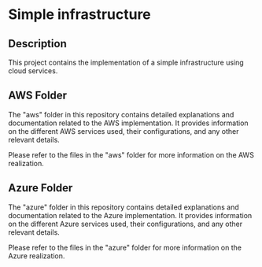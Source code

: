 # Simple infrastructure

## Description

This project contains the implementation of a simple infrastructure using cloud services.

## AWS Folder

The "aws" folder in this repository contains detailed explanations and documentation related to the AWS implementation. It provides information on the different AWS services used, their configurations, and any other relevant details.

Please refer to the files in the "aws" folder for more information on the AWS realization.
## Azure Folder

The "azure" folder in this repository contains detailed explanations and documentation related to the Azure implementation. It provides information on the different Azure services used, their configurations, and any other relevant details.

Please refer to the files in the "azure" folder for more information on the Azure realization.